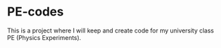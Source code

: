 # PE-codes
This is a project where I will keep and create code for my university class PE (Physics Experiments).
